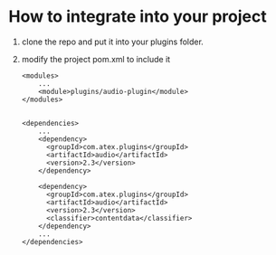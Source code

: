 How to integrate into your project
==================================

1. clone the repo and put it into your plugins folder.
2. modify the project pom.xml to include it

	```
	<modules>
		...
		<module>plugins/audio-plugin</module>
	</modules>


	<dependencies>
	    ...
        <dependency>
	      <groupId>com.atex.plugins</groupId>
	      <artifactId>audio</artifactId>
	      <version>2.3</version>
	    </dependency>
	    
	    <dependency>
	      <groupId>com.atex.plugins</groupId>
	      <artifactId>audio</artifactId>
	      <version>2.3</version>
	      <classifier>contentdata</classifier>
	    </dependency>
	    ...
	</dependencies>
	```
